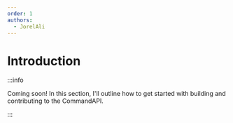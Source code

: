 ```yaml
---
order: 1
authors:
  - JorelAli
---
```


# Introduction

:::info

Coming soon! In this section, I'll outline how to get started with building and contributing to the CommandAPI.

:::